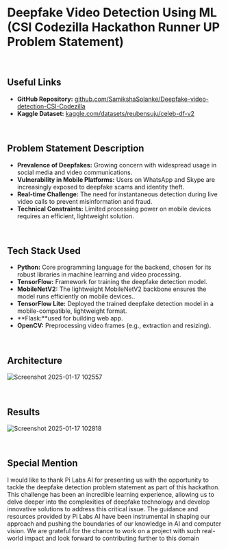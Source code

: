 # Deepfake Video Detection Using ML (CSI Codezilla Hackathon Runner UP Problem Statement)

<br>

## Useful Links
- **GitHub Repository:** [github.com/SamikshaSolanke/Deepfake-video-detection-CSI-Codezilla](https://github.com/SamikshaSolanke/Deepfake-video-detection-CSI-Codezilla)
- **Kaggle Dataset:** [kaggle.com/datasets/reubensuju/celeb-df-v2](https://www.kaggle.com/datasets/reubensuju/celeb-df-v2)


<br>

## Problem Statement Description
- **Prevalence of Deepfakes:** Growing concern with widespread usage in social media and video communications.
- **Vulnerability in Mobile Platforms:** Users on WhatsApp and Skype are increasingly exposed to deepfake scams and identity theft.
- **Real-time Challenge:** The need for instantaneous detection during live video calls to prevent misinformation and fraud.
- **Technical Constraints:** Limited processing power on mobile devices requires an efficient, lightweight solution.

<br>

## Tech Stack Used
- **Python:** Core programming language for the backend, chosen for its robust libraries in machine learning and video processing.
- **TensorFlow:** Framework for training the deepfake detection model.
- **MobileNetV2:** The lightweight MobileNetV2 backbone ensures the model runs efficiently on mobile devices..
- **TensorFlow Lite:** Deployed the trained deepfake detection model in a mobile-compatible, lightweight format.
- **Flask:**used for building web app.
- **OpenCV:** Preprocessing video frames (e.g., extraction and resizing).

<br>

## Architecture
![Screenshot 2025-01-17 102557](https://github.com/user-attachments/assets/34865b0c-ca44-471d-abad-1a7b8f7f1796)

<br>

## Results
![Screenshot 2025-01-17 102818](https://github.com/user-attachments/assets/fd3d6c33-d2ae-4aba-9354-938651644cef)


<br>


## Special Mention
<p>I would like to thank Pi Labs AI for presenting us with the opportunity to tackle the deepfake detection problem statement as part of this hackathon. This challenge has been an incredible learning experience, allowing us to delve deeper into the complexities of deepfake technology and develop innovative solutions to address this critical issue. The guidance and resources provided by Pi Labs AI have been instrumental in shaping our approach and pushing the boundaries of our knowledge in AI and computer vision. We are grateful for the chance to work on a project with such real-world impact and look forward to contributing further to this domain</p>
